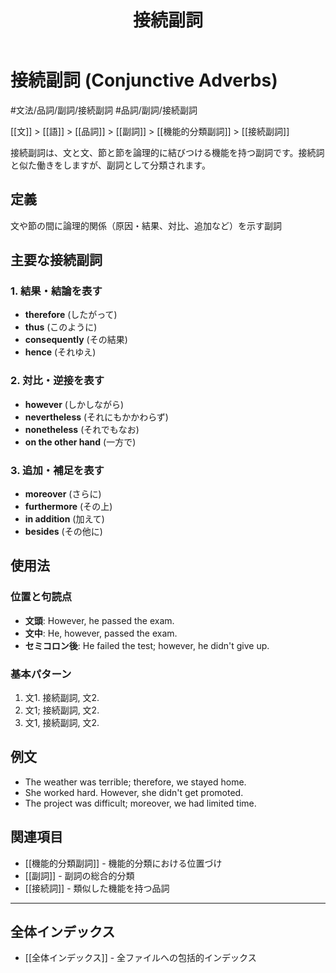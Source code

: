 ﻿---
title: 接続副詞
tags:
  - "#品詞"
  - "#品詞/副詞"
  - "#文法/接続"
---

# 接続副詞 (Conjunctive Adverbs)

#文法/品詞/副詞/接続副詞
#品詞/副詞/接続副詞

[[文]] > [[語]] > [[品詞]] > [[副詞]] > [[機能的分類副詞]] > [[接続副詞]]

接続副詞は、文と文、節と節を論理的に結びつける機能を持つ副詞です。接続詞と似た働きをしますが、副詞として分類されます。

## 定義
文や節の間に論理的関係（原因・結果、対比、追加など）を示す副詞

## 主要な接続副詞

### 1. 結果・結論を表す
- **therefore** (したがって)
- **thus** (このように)
- **consequently** (その結果)
- **hence** (それゆえ)

### 2. 対比・逆接を表す
- **however** (しかしながら)
- **nevertheless** (それにもかかわらず)
- **nonetheless** (それでもなお)
- **on the other hand** (一方で)

### 3. 追加・補足を表す
- **moreover** (さらに)
- **furthermore** (その上)
- **in addition** (加えて)
- **besides** (その他に)

## 使用法

### 位置と句読点
- **文頭**: However, he passed the exam.
- **文中**: He, however, passed the exam.
- **セミコロン後**: He failed the test; however, he didn't give up.

### 基本パターン
1. 文1. 接続副詞, 文2.
2. 文1; 接続副詞, 文2.
3. 文1, 接続副詞, 文2.

## 例文
- The weather was terrible; therefore, we stayed home.
- She worked hard. However, she didn't get promoted.
- The project was difficult; moreover, we had limited time.

## 関連項目
- [[機能的分類副詞]] - 機能的分類における位置づけ
- [[副詞]] - 副詞の総合的分類
- [[接続詞]] - 類似した機能を持つ品詞

---

## 全体インデックス
- [[全体インデックス]] - 全ファイルへの包括的インデックス 